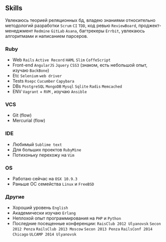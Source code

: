 ## Skills

Увлекаюсь теорией реляционных бд, владею знаниями относительно методологий разработки `Scrum` `CI` `TDD`, код ревью `ReviewBoard`, проджект-менеджмент `Redmine` `GitLab` `Asana`, багтрекеры `Errbit`, увлекаюсь алгоритмами и написанием парсеров.

### Ruby
  * Web `Rails` `Active Record` `HAML` `Slim` `CoffeScript`
  * Front-end `AngularJS` `Jquery` `CSS3` (знаком, есть небольшой опыт, изучаю `BackBone`)
  * Etc `Selenium` `web driver`
  * Tests `Rsepc` `Cucumber` `Capybara`
  * DBs `PostgreSQL` `MongoDB` `Mysql` `Sqlite` `Radis` `Memcached`  
  * ENV `Vagrant` + `RVM` , изучаю `Ansible`

### VCS
  * Git (flow)
  * Mercurial (flow)

### IDE
  * Любимый `Sublime text`
  * Для больших проектов `RubyMine`
  * Потихоньку перехожу на `Vim`

### OS
  * Работаю сейчас на `OSX 10.9.3`
  * Раньше ОС семейства `Linux` и `FreeBSD`

### Другие
  * Хороший уровень `English`
  * Академически изучаю `Erlang`
  * Неплохой опыт программирования на `PHP` и `Python`
  * Последние посещенные конференции: `RaisClub 2012 Ulyanovsk` `Secon 2012 Penza` `RailsClub 2013 Moscow` `Secon 2013 Penza` `RailsConf 2014 Chicago` `ULCAMP 2014 Ulyanovsk` 


